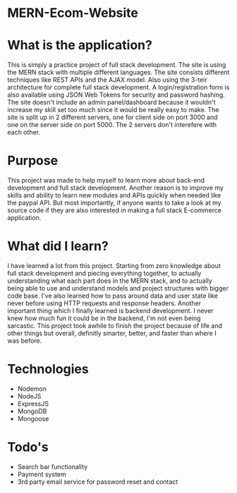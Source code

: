 # MERN-Ecom-Website

# What is the application?
This is simply a practice project of full stack development. The site is using the MERN stack with multiple different languages. The site consists different techniques like REST APIs and the AJAX model. Also using the 3-teir architecture for complete full stack development. A login/registration form is also available using JSON Web Tokens for security and password hashing. The site doesn't include an admin panel/dashboard because it wouldn't increase my skill set too much since it would be really easy to make. The site is split up in 2 different servers, one for client side on port 3000 and one on the server side on port 5000. The 2 servers don't interefere with each other.

# Purpose
This project was made to help myself to learn more about back-end development and full stack development. Another reason is to improve my skills and ability to learn new modules and APIs quickly when needed like the paypal API. But most importantly, if anyone wants to take a look at my source code if they are also interested in making a full stack E-commerce application.

# What did I learn?
I have learned a lot from this project. Starting from zero knowledge about full stack development and piecing everything together, to actually understanding what each part does in the MERN stack, and to actually being able to use and understand models and project structures with bigger code base. I've also learned how to pass around data and user state like never before using HTTP requests and response headers. Another important thing which I finally learned is backend development. I never knew how much fun it could be in the backend, I'm not even being sarcastic. This project took awhile to finish the project because of life and other things but overall, definitly smarter, better, and faster than where I was before. 


# Technologies
- Nodemon
- NodeJS
- ExpressJS
- MongoDB
- Mongoose

# Todo's
- Search bar functionality
- Payment system
- 3rd party email service for password reset and contact
